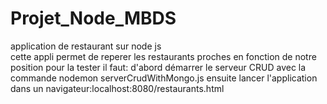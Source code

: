 # Projet_Node_MBDS
application de restaurant sur node js  
cette appli permet de reperer les restaurants proches en fonction de notre position
pour la tester il faut:
d'abord démarrer le serveur CRUD avec la commande nodemon serverCrudWithMongo.js
ensuite lancer l'application dans un navigateur:localhost:8080/restaurants.html
